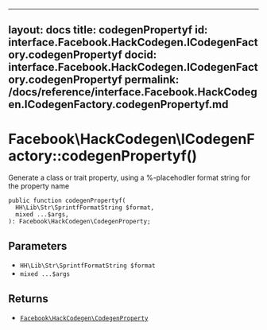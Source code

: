 
***

layout: docs
title: codegenPropertyf
id: interface.Facebook.HackCodegen.ICodegenFactory.codegenPropertyf
docid: interface.Facebook.HackCodegen.ICodegenFactory.codegenPropertyf
permalink: /docs/reference/interface.Facebook.HackCodegen.ICodegenFactory.codegenPropertyf.md
---







# Facebook\\HackCodegen\\ICodegenFactory::codegenPropertyf()




Generate a class or trait property, using a %-placehodler format string
for the property name




``` Hack
public function codegenPropertyf(
  HH\Lib\Str\SprintfFormatString $format,
  mixed ...$args,
): Facebook\HackCodegen\CodegenProperty;
```




## Parameters




+ ` HH\Lib\Str\SprintfFormatString $format `
+ ` mixed ...$args `




## Returns




* [` Facebook\HackCodegen\CodegenProperty `](<class.Facebook.HackCodegen.CodegenProperty.md>)